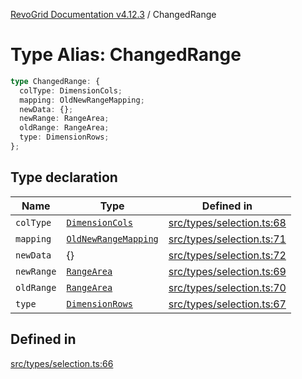 [RevoGrid Documentation v4.12.3](README.md) / ChangedRange

# Type Alias: ChangedRange

```ts
type ChangedRange: {
  colType: DimensionCols;
  mapping: OldNewRangeMapping;
  newData: {};
  newRange: RangeArea;
  oldRange: RangeArea;
  type: DimensionRows;
};
```

## Type declaration

| Name | Type | Defined in |
| ------ | ------ | ------ |
| `colType` | [`DimensionCols`](TypeAlias.DimensionCols.md) | [src/types/selection.ts:68](https://github.com/revolist/revogrid/blob/d8faaf908685ef9767dc3ea8ccad1628e41fbf76/src/types/selection.ts#L68) |
| `mapping` | [`OldNewRangeMapping`](TypeAlias.OldNewRangeMapping.md) | [src/types/selection.ts:71](https://github.com/revolist/revogrid/blob/d8faaf908685ef9767dc3ea8ccad1628e41fbf76/src/types/selection.ts#L71) |
| `newData` | \{\} | [src/types/selection.ts:72](https://github.com/revolist/revogrid/blob/d8faaf908685ef9767dc3ea8ccad1628e41fbf76/src/types/selection.ts#L72) |
| `newRange` | [`RangeArea`](TypeAlias.RangeArea.md) | [src/types/selection.ts:69](https://github.com/revolist/revogrid/blob/d8faaf908685ef9767dc3ea8ccad1628e41fbf76/src/types/selection.ts#L69) |
| `oldRange` | [`RangeArea`](TypeAlias.RangeArea.md) | [src/types/selection.ts:70](https://github.com/revolist/revogrid/blob/d8faaf908685ef9767dc3ea8ccad1628e41fbf76/src/types/selection.ts#L70) |
| `type` | [`DimensionRows`](TypeAlias.DimensionRows.md) | [src/types/selection.ts:67](https://github.com/revolist/revogrid/blob/d8faaf908685ef9767dc3ea8ccad1628e41fbf76/src/types/selection.ts#L67) |

## Defined in

[src/types/selection.ts:66](https://github.com/revolist/revogrid/blob/d8faaf908685ef9767dc3ea8ccad1628e41fbf76/src/types/selection.ts#L66)
